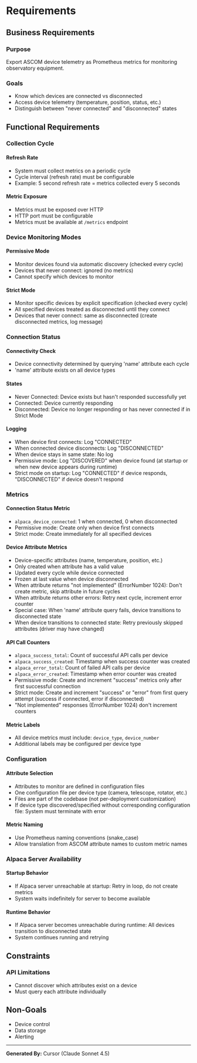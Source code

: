 # Requirements

## Business Requirements

### Purpose
Export ASCOM device telemetry as Prometheus metrics for monitoring observatory equipment.

### Goals
- Know which devices are connected vs disconnected
- Access device telemetry (temperature, position, status, etc.)
- Distinguish between "never connected" and "disconnected" states

## Functional Requirements

### Collection Cycle

#### Refresh Rate
- System must collect metrics on a periodic cycle
- Cycle interval (refresh rate) must be configurable
- Example: 5 second refresh rate = metrics collected every 5 seconds

#### Metric Exposure
- Metrics must be exposed over HTTP
- HTTP port must be configurable
- Metrics must be available at `/metrics` endpoint

### Device Monitoring Modes

#### Permissive Mode
- Monitor devices found via automatic discovery (checked every cycle)
- Devices that never connect: ignored (no metrics)
- Cannot specify which devices to monitor

#### Strict Mode  
- Monitor specific devices by explicit specification (checked every cycle)
- All specified devices treated as disconnected until they connect
- Devices that never connect: same as disconnected (create disconnected metrics, log message)

### Connection Status

#### Connectivity Check
- Device connectivity determined by querying 'name' attribute each cycle
- 'name' attribute exists on all device types

#### States
- Never Connected: Device exists but hasn't responded successfully yet
- Connected: Device currently responding
- Disconnected: Device no longer responding or has never connected if in Strict Mode

#### Logging
- When device first connects: Log "CONNECTED"
- When connected device disconnects: Log "DISCONNECTED"  
- When device stays in same state: No log
- Permissive mode: Log "DISCOVERED" when device found (at startup or when new device appears during runtime)
- Strict mode on startup: Log "CONNECTED" if device responds, "DISCONNECTED" if device doesn't respond

### Metrics

#### Connection Status Metric
- `alpaca_device_connected`: 1 when connected, 0 when disconnected
- Permissive mode: Create only when device first connects
- Strict mode: Create immediately for all specified devices

#### Device Attribute Metrics
- Device-specific attributes (name, temperature, position, etc.)
- Only created when attribute has a valid value
- Updated every cycle while device connected
- Frozen at last value when device disconnected
- When attribute returns "not implemented" (ErrorNumber 1024): Don't create metric, skip attribute in future cycles
- When attribute returns other errors: Retry next cycle, increment error counter
- Special case: When 'name' attribute query fails, device transitions to disconnected state
- When device transitions to connected state: Retry previously skipped attributes (driver may have changed)

#### API Call Counters
- `alpaca_success_total`: Count of successful API calls per device
- `alpaca_success_created`: Timestamp when success counter was created
- `alpaca_error_total`: Count of failed API calls per device
- `alpaca_error_created`: Timestamp when error counter was created
- Permissive mode: Create and increment "success" metrics only after first successful connection
- Strict mode: Create and increment "success" or "error" from first query attempt (success if connected, error if disconnected)
- "Not implemented" responses (ErrorNumber 1024) don't increment counters

#### Metric Labels
- All device metrics must include: `device_type`, `device_number`
- Additional labels may be configured per device type

### Configuration

#### Attribute Selection
- Attributes to monitor are defined in configuration files
- One configuration file per device type (camera, telescope, rotator, etc.)
- Files are part of the codebase (not per-deployment customization)
- If device type discovered/specified without corresponding configuration file: System must terminate with error

#### Metric Naming
- Use Prometheus naming conventions (snake_case)
- Allow translation from ASCOM attribute names to custom metric names

### Alpaca Server Availability

#### Startup Behavior
- If Alpaca server unreachable at startup: Retry in loop, do not create metrics
- System waits indefinitely for server to become available

#### Runtime Behavior
- If Alpaca server becomes unreachable during runtime: All devices transition to disconnected state
- System continues running and retrying

## Constraints

### API Limitations
- Cannot discover which attributes exist on a device
- Must query each attribute individually

## Non-Goals

- Device control
- Data storage
- Alerting

---

**Generated By:** Cursor (Claude Sonnet 4.5)

